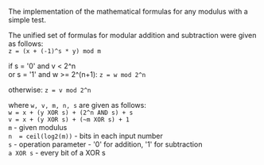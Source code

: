 The implementation of the mathematical formulas for any modulus with a simple test.
  
The unified set of formulas for modular addition and subtraction were given as follows:  
`` z = (x + (-1)^s * y) mod m
``    

if s = '0' and v < 2^n  
  or s = '1' and w >= 2^(n+1):
``z = w mod 2^n``

otherwise:
``z = v mod 2^n``

where ``w, v, m, n, s`` are given as follows:  
``w = x + (y XOR s) + (2^n AND s) + s``  
``v = x + (y XOR s) + (~m XOR s) + 1``  
``m`` - given modulus  
``n  = ceil(log2(m))`` - bits in each input number  
``s`` - operation parameter - '0' for addition, '1' for subtraction  
``a XOR s`` - every bit of a XOR s

